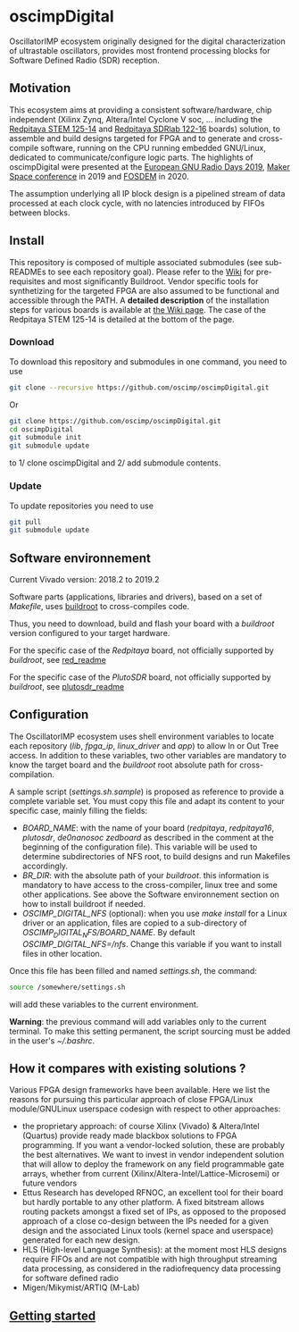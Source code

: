 # oscimpDigital
OscillatorIMP ecosystem originally designed for the digital characterization of ultrastable
oscillators, provides most frontend processing blocks for Software Defined Radio (SDR) reception.

## Motivation

This ecosystem aims at providing a consistent software/hardware, chip independent
(Xilinx Zynq, Altera/Intel Cyclone V soc, ... including the 
[Redpitaya STEM 125-14](https://www.redpitaya.com/f130/STEMlab-board) and
[Redpitaya SDRlab 122-16](https://www.redpitaya.com/p52/sdrlab-122-16-standard-kit) boards) solution, to assemble and build
designs targeted for FPGA and to generate and cross-compile software, running
on the CPU running embedded GNU/Linux, dedicated to communicate/configure
logic parts. The highlights of oscimpDigital were presented at the [European GNU Radio Days 2019](https://youtu.be/fQgIJl7vu2s), [Maker Space conference](https://www.youtube.com/watch?v=SSzR_pnZnjs&feature=youtu.be) in 2019 and [FOSDEM](https://fosdem.org/2020/schedule/event/fsr_platform_independent_cpu_fpga_co_design/) in 2020.

The assumption underlying all IP block design is a pipelined stream of data 
processed at each clock cycle, with no latencies introduced by FIFOs between blocks.

## Install

This repository is composed of multiple associated submodules (see sub-READMEs
to see each repository goal). Please refer to the [Wiki](https://github.com/oscimp/oscimpDigital/wiki) for pre-requisites and most significantly Buildroot. Vendor specific tools for synthetizing for the targeted FPGA are also assumed to be functional and accessible through the PATH. A **detailed description** of the installation steps for various boards
is available at [the Wiki page](https://github.com/oscimp/oscimpDigital/wiki). The case of the Redpitaya STEM 125-14 is
detailed at the bottom of the page.

### Download

To download this repository and submodules in one command, you need to use
```bash
git clone --recursive https://github.com/oscimp/oscimpDigital.git
```

Or
```bash
git clone https://github.com/oscimp/oscimpDigital.git
cd oscimpDigital
git submodule init
git submodule update
```
to 1/ clone oscimpDigital and 2/ add submodule contents.

### Update

To update repositories you need to use
```bash
git pull
git submodule update
```

## Software environnement

Current Vivado version: 2018.2 to 2019.2

Software parts (applications, libraries and drivers), based on a set of
*Makefile*, uses [buildroot](http://www.buildroot.org) to cross-compiles code.

Thus, you need to download, build and flash your board with a *buildroot*
version configured to your target hardware.

For the specific case of the *Redpitaya* board, not officially supported by
*buildroot*, see
[red_readme](https://github.com/trabucayre/redpitaya/blob/master/README.md)

For the specific case of the *PlutoSDR* board, not officially supported by 
*buildroot*, see [plutosdr_readme](https://github.com/oscimp/PlutoSDR/blob/master/README.md)

## Configuration

The OscillatorIMP ecosystem uses shell environment variables to locate each
repository (*lib*, *fpga_ip*, *linux_driver* and *app*) to allow
In or Out Tree access. In addition to these variables, two other variables are
mandatory to know the target board and the *buildroot* root absolute path for
cross-compilation. 

A sample script (*settings.sh.sample*) is proposed as reference to provide a
complete variable set. You must copy this file and adapt its content to your
specific case, mainly filling the fields:
- *BOARD_NAME*: with the name of your board (*redpitaya*, *redpitaya16*, *plutosdr*, *de0nanosoc* *zedboard* as described in the comment at the beginning of the configuration file). This
variable will be used to determine subdirectories of NFS root, to build designs and run Makefiles accordingly.
- *BR_DIR*: with the absolute path of your *buildroot*. this information is
mandatory to have access to the cross-compiler, linux tree and some other
applications. See above the Software environnement section on how to install buildroot if needed.
- *OSCIMP_DIGITAL_NFS* (optional): when you use *make install* for a Linux driver
or an application, files are copied to a sub-directory of *$OSCIMP_DIGITAL_NFS/$BOARD_NAME*.
By default *OSCIMP_DIGITAL_NFS=/nfs*. Change this variable if you want to
install files in other location.

Once this file has been filled and named *settings.sh*, the command:
```bash
source /somewhere/settings.sh
```
will add these variables to the current environment.

**Warning**: the previous command will add variables only to the current
terminal. To make this setting permanent, the script sourcing must be added
in the user's *~/.bashrc*.

## How it compares with existing solutions ?

Various FPGA design frameworks have been available. Here we list the reasons for pursuing this particular approach of close FPGA/Linux module/GNULinux userspace codesign with respect to other approaches:
- the proprietary approach: of course Xilinx (Vivado) & Altera/Intel (Quartus) provide ready made blackbox solutions to FPGA programming. If you want a vendor-locked solution, these are probably the best alternatives. We want to invest in vendor independent solution that will allow to deploy the framework on any field programmable gate arrays, whether from current (Xilinx/Altera-Intel/Lattice-Microsemi) or future vendors
- Ettus Research has developed RFNOC, an excellent tool for their board but hardly portable to any other platform. A fixed bitstream allows routing packets amongst a fixed set of IPs, as opposed to the proposed approach of a close co-design between the IPs needed for a given design and the associated Linux tools (kernel space and userspace) generated for each new design.
- HLS (High-level Language Synthesis): at the moment most HLS designs require FIFOs and are not compatible with high throughput
streaming data processing, as considered in the radiofrequency data processing for software defined radio
- Migen/Mikymist/ARTIQ (M-Lab)

## [Getting started](https://github.com/oscimp/oscimpDigital/wiki/0Getting-started)


